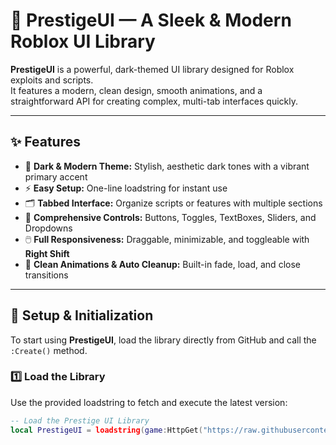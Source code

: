 # 🖤 PrestigeUI — A Sleek & Modern Roblox UI Library

**PrestigeUI** is a powerful, dark-themed UI library designed for Roblox exploits and scripts.  
It features a modern, clean design, smooth animations, and a straightforward API for creating complex, multi-tab interfaces quickly.

---

## ✨ Features

- 🎨 **Dark & Modern Theme:** Stylish, aesthetic dark tones with a vibrant primary accent  
- ⚡ **Easy Setup:** One-line loadstring for instant use  
- 🗂️ **Tabbed Interface:** Organize scripts or features with multiple sections  
- 🧩 **Comprehensive Controls:** Buttons, Toggles, TextBoxes, Sliders, and Dropdowns  
- 🖱️ **Full Responsiveness:** Draggable, minimizable, and toggleable with **Right Shift**  
- 🧼 **Clean Animations & Auto Cleanup:** Built-in fade, load, and close transitions  

---

## 🚀 Setup & Initialization

To start using **PrestigeUI**, load the library directly from GitHub and call the `:Create()` method.

### 1️⃣ Load the Library
Use the provided loadstring to fetch and execute the latest version:

```lua
-- Load the Prestige UI Library
local PrestigeUI = loadstring(game:HttpGet("https://raw.githubusercontent.com/sbertinato7-boop/PrestigeUILib/refs/heads/main/main"))()
